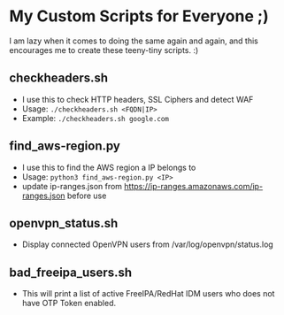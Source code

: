 # My Custom Scripts for Everyone ;)
I am lazy when it comes to doing the same again and again, and this encourages me to create these teeny-tiny scripts. :)

## checkheaders.sh  
- I use this to check HTTP headers, SSL Ciphers and detect WAF
- Usage: `./checkheaders.sh <FQDN|IP>`
- Example: `./checkheaders.sh google.com`

## find_aws-region.py
- I use this to find the AWS region a IP belongs to
- Usage: `python3 find_aws-region.py <IP>`
- update ip-ranges.json from https://ip-ranges.amazonaws.com/ip-ranges.json before use

## openvpn_status.sh
- Display connected OpenVPN users from /var/log/openvpn/status.log

## bad_freeipa_users.sh
- This will print a list of active FreeIPA/RedHat IDM users who does not have OTP Token enabled.
